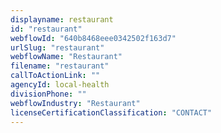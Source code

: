 ```yaml
---
displayname: restaurant
id: "restaurant"
webflowId: "640b8468eee0342502f163d7"
urlSlug: "restaurant"
webflowName: "Restaurant"
filename: "restaurant"
callToActionLink: ""
agencyId: local-health
divisionPhone: ""
webflowIndustry: "Restaurant"
licenseCertificationClassification: "CONTACT"
---
```

